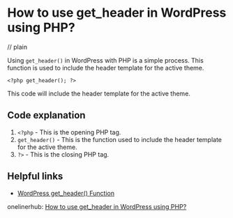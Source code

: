 # How to use get_header in WordPress using PHP?
// plain

Using `get_header()` in WordPress with PHP is a simple process. This function is used to include the header template for the active theme.

```
<?php get_header(); ?>
```

This code will include the header template for the active theme.

## Code explanation

1. `<?php` - This is the opening PHP tag.
2. `get_header()` - This is the function used to include the header template for the active theme.
3. `?>` - This is the closing PHP tag.

## Helpful links

- [WordPress get_header() Function](https://developer.wordpress.org/reference/functions/get_header/)

onelinerhub: [How to use get_header in WordPress using PHP?
](https://onelinerhub.com/php-wordpress/how-to-use-get_header-in-wordpress-using-php)
